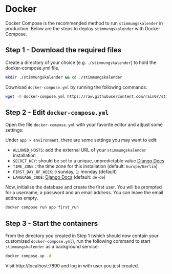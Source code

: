# Docker

Docker Compose is the recommended method to run `stimmungskalender` in production. 
Below are the steps to deploy `stimmungskalender` with Docker Compose.

## Step 1 - Download the required files

Create a directory of your choice (e.g. `./stimmungskalender`) to hold the docker-compose.yml file.

```sh
mkdir ./stimmungskalender && cd ./stimmungskalender
```

Download `docker-compose.yml` by running the following commands:

```sh
wget -O docker-compose.yml https://raw.githubusercontent.com/rain0r/stimmungskalender/refs/heads/master/docker-compose.yml
```

## Step 2 - Edit `docker-compose.yml`

Open the file `docker-compose.yml` with your favorite editor and adjust some settings:

Under `app > environment`, there are some settings you may want to edit:

 - `ALLOWED_HOSTS`: add the external URL of your `stimmungskalender` installation
 - `SECRET_KEY`: should be set to a unique, unpredictable value [Django Docs](https://docs.djangoproject.com/en/5.0/ref/settings/#secret-key)
 - `TIME_ZONE` : the time zone for this installation (default: `Europe/Berlin`)
 - `FIRST_DAY_OF_WEEK`: `0` sunday, `1`: monday (default)
 - `LANGUAGE_CODE`: [Django Docs](https://docs.djangoproject.com/en/5.0/ref/settings/#language-code) (default: `de-de`)

Now, initialise the database and create the first user. 
You will be prompted for a username, a password and an email address.
You can leave the email address empty.

```sh
docker compose run app first_run
```

## Step 3 - Start the containers

From the directory you created in Step 1 (which should now contain your customized `docker-compose.yml`), 
run the following command to start `stimmungskalender` as a background service:

```sh
docker compose up -d
```

Visit http://localhost:7890 and log in with user you just created.